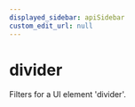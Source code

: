 ```yaml
---
displayed_sidebar: apiSidebar
custom_edit_url: null
---
```

# divider

Filters for a UI element 'divider'.


